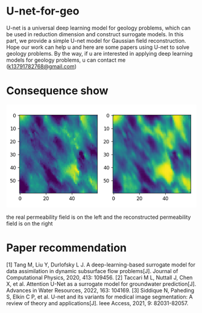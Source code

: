 # U-net-for-geo
U-net is a universal deep learning model for geology problems, which can be used in reduction dimension and construct surrogate models. In this part, we provide a simple U-net model for Gaussian field reconstruction. Hope our work can help u and here are some papers using U-net to solve geology problems. By the way, if u are interested in applying deep learning models for geology problems, u can contact me (k13791782768@gmail.com)

# Consequence show

![Image text](https://github.com/ZDauK/U-net-for-geo/blob/main/Img/img1.png)

the real permeability field is on the left and the reconstructed permeability field is on the right

# Paper recommendation
[1] Tang M, Liu Y, Durlofsky L J. A deep-learning-based surrogate model for data assimilation in dynamic subsurface flow problems[J]. Journal of Computational Physics, 2020, 413: 109456.
[2] Taccari M L, Nuttall J, Chen X, et al. Attention U-Net as a surrogate model for groundwater prediction[J]. Advances in Water Resources, 2022, 163: 104169.
[3] Siddique N, Paheding S, Elkin C P, et al. U-net and its variants for medical image segmentation: A review of theory and applications[J]. Ieee Access, 2021, 9: 82031-82057.

